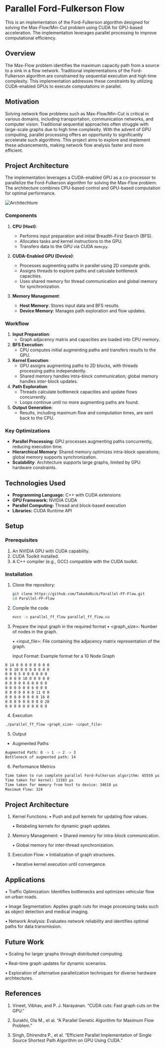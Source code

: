 # Parallel Ford-Fulkerson Flow

This is an implementation of the Ford-Fulkerson algorithm designed for solving the Max-Flow/Min-Cut problem using CUDA for GPU-based acceleration. The implementation leverages parallel processing to improve computational efficiency.

## Overview

The Max-Flow problem identifies the maximum capacity path from a source to a sink in a flow network. Traditional implementations of the Ford-Fulkerson algorithm are constrained by sequential execution and high time complexity. This implementation addresses these constraints by utilizing CUDA-enabled GPUs to execute computations in parallel.

## Motivation

Solving network flow problems such as Max-Flow/Min-Cut is critical in various domains, including transportation, communication networks, and computer vision. Traditional sequential approaches often struggle with large-scale graphs due to high time complexity. With the advent of GPU computing, parallel processing offers an opportunity to significantly accelerate such algorithms. This project aims to explore and implement these advancements, making network flow analysis faster and more efficient.

## Project Architecture

The implementation leverages a CUDA-enabled GPU as a co-processor to parallelize the Ford-Fulkerson algorithm for solving the Max-Flow problem. The architecture combines CPU-based control and GPU-based computation for optimal performance.

![Architechture](imgs/Architecture%20Diagram.jpg)

### Components

1. **CPU (Host)**:
   - Performs input preparation and initial Breadth-First Search (BFS).
   - Allocates tasks and kernel instructions to the GPU.
   - Transfers data to the GPU via CUDA `memcpy`.

2. **CUDA-Enabled GPU (Device)**:
   - Processes augmenting paths in parallel using 2D compute grids.
   - Assigns threads to explore paths and calculate bottleneck capacities.
   - Uses shared memory for thread communication and global memory for synchronization.

3. **Memory Management**:
   - **Host Memory**: Stores input data and BFS results.
   - **Device Memory**: Manages path exploration and flow updates.

### Workflow

1. **Input Preparation**:
   - Graph adjacency matrix and capacities are loaded into CPU memory.
2. **BFS Execution**:
   - CPU computes initial augmenting paths and transfers results to the GPU.
3. **Kernel Execution**:
   - GPU assigns augmenting paths to 2D blocks, with threads processing paths independently.
   - Shared memory handles intra-block communication; global memory handles inter-block updates.
4. **Path Exploration**:
   - Threads calculate bottleneck capacities and update flows concurrently.
   - Loops continue until no more augmenting paths are found.
5. **Output Generation**:
   - Results, including maximum flow and computation times, are sent back to the CPU.

### Key Optimizations

- **Parallel Processing**: GPU processes augmenting paths concurrently, reducing execution time.
- **Hierarchical Memory**: Shared memory optimizes intra-block operations; global memory supports synchronization.
- **Scalability**: Architecture supports large graphs, limited by GPU hardware constraints.


## Technologies Used

- **Programming Language:** C++ with CUDA extensions
- **GPU Framework:** NVIDIA CUDA
- **Parallel Computing:** Thread and block-based execution
- **Libraries:** CUDA Runtime API

## Setup

### Prerequisites

1. An NVIDIA GPU with CUDA capability.
2. CUDA Toolkit installed.
3. A C++ compiler (e.g., GCC) compatible with the CUDA toolkit.

### Installation

1. Clone the repository:
   ```bash
   git clone https://github.com/TakedoNick/Parallel-FF-Flow.git
   cd Parallel-FF-Flow
   ```

2. Compile the code
   ```bash
   nvcc -o parallel_ff_flow parallel_ff_flow.cu
   ```

3. Prepare the input graph in the required format
   	•	<graph_size>: Number of nodes in the graph.
   
	  •	<input_file>: File containing the adjacency matrix representation of the graph.

    Input Format: Example format for a 10 Node Graph
```bash
0 14 0 0 0 0 0 0 0 0
0 0 10 0 0 0 0 0 0 0
0 0 0 5 0 0 0 0 0 0
0 0 0 0 10 0 0 0 0 0
0 0 0 0 0 8 0 0 0 0
0 0 0 0 0 0 6 0 0 0
0 0 0 0 0 0 0 11 0 0
0 0 0 0 0 0 0 0 16 0
0 0 0 0 0 0 0 0 0 20
0 0 0 0 0 0 0 0 0 0
```
   

4. Execution
```bash
./parallel_ff_flow <graph_size> <input_file>
```

5. Output
- Augmented Paths
```bash
Augmented Path: 0 -> 1 -> 2 -> 3
Bottleneck of augmented path: 14
```

6. Performance Metrics
```bash
Time taken to run complete parallel Ford-Fulkerson algorithm: 45559 µs
Time taken for kernel: 11583 µs
Time taken for memory from host to device: 34610 µs
Maximum Flow: 324
```

## Project Architecture

 1.	Kernel Functions:
	•	Push and pull kernels for updating flow values.

	•	Relabeling kernels for dynamic graph updates.
	
 2.	Memory Management:
	•	Shared memory for intra-block communication.

	•	Global memory for inter-thread synchronization.

 3.	Execution Flow:
	•	Initialization of graph structures.

	•	Iterative kernel execution until convergence.

## Applications
	
 •	Traffic Optimization: Identifies bottlenecks and optimizes vehicular flow on urban roads.

 •	Image Segmentation: Applies graph cuts for image processing tasks such as object detection and medical imaging.

 •	Network Analysis: Evaluates network reliability and identifies optimal paths for data transmission.

## Future Work
	
 •	Scaling for larger graphs through distributed computing.

 •	Real-time graph updates for dynamic scenarios.

 •	Exploration of alternative parallelization techniques for diverse hardware architectures.

## References
	
 1.	Vineet, Vibhav, and P. J. Narayanan. “CUDA cuts: Fast graph cuts on the GPU.”
	
 2.	Surakhi, Ola M., et al. “A Parallel Genetic Algorithm for Maximum Flow Problem.”
	
 3.	Singh, Dhirendra P., et al. “Efficient Parallel Implementation of Single Source Shortest Path Algorithm on GPU Using CUDA.”
